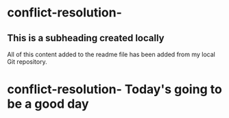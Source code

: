 # conflict-resolution-

  ## This is a subheading created locally

  All of this content added to the readme file has been added from my local Git repository.
  
# conflict-resolution- Today's going to be a good day
